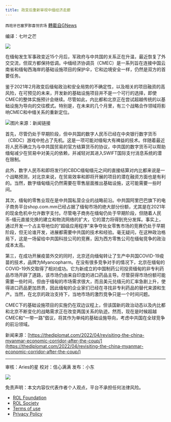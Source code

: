 ```yaml
---
title: 政变后重新审视中缅经济走廊
---
```

`西班牙巴塞罗那喜悦农场` [轉載自GNews](https://gnews.org/zh-hans/2329465/)

编译：七叶之芒

![](https://assets.gnews.org/wp-content/uploads/2022/04/xin_png.001-5.jpg)

在缅甸发生军事政变近15个月后，军政府与中共国的关系正在升温，最近恢复了外交交流，但双方都保持低调。中缅经济协调员（CMEC）是一系列旨在连接中国云南省和缅甸西海岸的基础设施项目的保护伞，它和边境安全一样，仍然是双方的首要任务。

鉴于2021年2月政变后缅甸政治和安全局势的不确定性，以及相关的项目融资的高风险，在可预见的未来，开发新的基础设施项目并不是一个可行的选择，即使CMEC的整体实施预计会继续。尽管如此，内比都和北京正在尝试超越传统的以基础设施为导向的交往模式。特别是，在未来的几个月里，有三个战略合作领域将影响CMEC和中缅关系的重新定位。

![](https://assets.gnews.org/wp-content/uploads/2022/04/image-1323-edited.png)图片来源：新闻链接

首先，尽管仍处于早期阶段，但中共国的数字人民币已经在中央银行数字货币（CBDC）游戏中抢占了先机。这是一项可能对缅甸大有裨益的技术。伴随着最近将人民币确立为与中共国贸易的官方结算货币的协议，中共国的数字货币可以帮助缅甸减少在贸易中对美元的依赖，并减轻对其进入SWIFT国际支付消息系统的潜在限制。

此外，数字人民币和即将发行的CBDC缅甸缅元之间的直接结算对内比都来说是一个战略预测，对北京来说，在贸易效率和即将开展的项目的潜在融资方面也是有利的。当然，数字缅甸缅元仍然需要在零售层面推出基础设施，这可能需要一些时间。

其次，缅甸的零售业现在是中共国私营企业的战略前沿。中共国阿里巴巴旗下的电子商务平台shop.com.mm已经占据了缅甸市场的绝大部分份额，尤其是在2021年的现金危机中允许数字支付。尽管电子商务在缅甸仍处于早期阶段，但随着人民币-缅元直接兑换的建立和物流网络的扩大，它的潜力将得到充分发挥。事实上，通过开发一个占主导地位的“超级应用程序”来争夺处女零售市场的竞赛仍处于早期阶段，但无论谁开发，进展都需要中共国的技术和经验。毫无疑问，在这种政治格局下，这是一场留给中共国科技公司的竞赛，因为西方零售公司在缅甸竞争的政治成本太高。

第三，在成功开展疫苗外交的同时，北京还向缅甸转让了生产中共国COVID-19疫苗的技术，品牌为Myancopharm。在没有很多竞争对手的情况下，北京在缅甸的COVID-19外交取得了相对成功。它为新成立的中国制药公司投资缅甸的非专利药品市场开辟了道路，该市场仍由来自印度的进口药品主导。尽管获得市场份额可能需要一些时间，但由于缅甸的市场需求很大，而且美元兑缅元的汇率急剧上升，使得进口药品更加昂贵，因此缅甸的企业家们已经在寻找非专利药品的替代来源和生产。当然，在北京的政治支持下，当地市场的激烈竞争只是一个时间问题。

CMEC下的基础设施项目的实施仍在双边议程上，但该国新的政治动态以及内比都和北京不断变化的战略需求正在改变两国关系的轨迹。然而，现在是时候超越CMEC和“一带一路”倡议，将其作为单纯的基础设施导向，考虑中共国在全球竞争的前沿领域。

新闻来源：[https://thediplomat.com/2022/04/revisiting-the-china-myanmar-economic-corridor-after-the-coup/](https://thediplomat.com/2022/04/revisiting-the-china-myanmar-economic-corridor-after-the-coup/)

* * *

审核：Aries的星
校对：信心满满
发布：小东

![](https://assets.gnews.org/wp-content/uploads/2022/04/西喜-1.jpeg)

 

免责声明：本文内容仅代表作者个人观点，平台不承担任何法律风险。

- [ROL Foundation](https://rolfoundation.org/)
- [ROL Society](https://rolsociety.org/)
- [Terms of use](https://gnews.org/terms-of-use-3/)
- [Privacy Policy](https://gnews.org/privacy-policy/)
